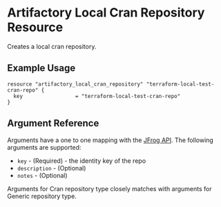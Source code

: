# Artifactory Local Cran Repository Resource

Creates a local cran repository. 

## Example Usage

```hcl
resource "artifactory_local_cran_repository" "terraform-local-test-cran-repo" {
  key                 = "terraform-local-test-cran-repo"
}
```

## Argument Reference

Arguments have a one to one mapping with the [JFrog API](https://www.jfrog.com/confluence/display/RTF/Repository+Configuration+JSON). The following arguments are supported:

* `key` - (Required) - the identity key of the repo
* `description` - (Optional)
* `notes` - (Optional)

Arguments for Cran repository type closely matches with arguments for Generic repository type. 